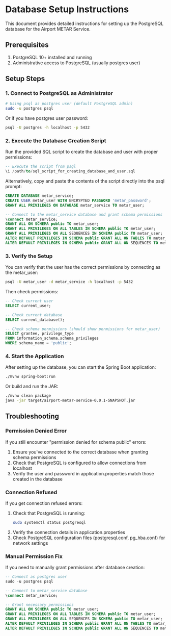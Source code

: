 # Database Setup Instructions

This document provides detailed instructions for setting up the PostgreSQL database for the Airport METAR Service.

## Prerequisites

1. PostgreSQL 10+ installed and running
2. Administrative access to PostgreSQL (usually postgres user)

## Setup Steps

### 1. Connect to PostgreSQL as Administrator

```bash
# Using psql as postgres user (default PostgreSQL admin)
sudo -u postgres psql
```

Or if you have postgres user password:
```bash
psql -U postgres -h localhost -p 5432
```

### 2. Execute the Database Creation Script

Run the provided SQL script to create the database and user with proper permissions:

```sql
-- Execute the script from psql
\i /path/to/sql_script_for_creating_database_and_user.sql
```

Alternatively, copy and paste the contents of the script directly into the psql prompt:

```sql
CREATE DATABASE metar_service;
CREATE USER metar_user WITH ENCRYPTED PASSWORD 'metar_password';
GRANT ALL PRIVILEGES ON DATABASE metar_service TO metar_user;

-- Connect to the metar_service database and grant schema permissions
\connect metar_service;
GRANT ALL ON SCHEMA public TO metar_user;
GRANT ALL PRIVILEGES ON ALL TABLES IN SCHEMA public TO metar_user;
GRANT ALL PRIVILEGES ON ALL SEQUENCES IN SCHEMA public TO metar_user;
ALTER DEFAULT PRIVILEGES IN SCHEMA public GRANT ALL ON TABLES TO metar_user;
ALTER DEFAULT PRIVILEGES IN SCHEMA public GRANT ALL ON SEQUENCES TO metar_user;
```

### 3. Verify the Setup

You can verify that the user has the correct permissions by connecting as the metar_user:

```bash
psql -U metar_user -d metar_service -h localhost -p 5432
```

Then check permissions:
```sql
-- Check current user
SELECT current_user;

-- Check current database
SELECT current_database();

-- Check schema permissions (should show permissions for metar_user)
SELECT grantee, privilege_type 
FROM information_schema.schema_privileges 
WHERE schema_name = 'public';
```

### 4. Start the Application

After setting up the database, you can start the Spring Boot application:

```bash
./mvnw spring-boot:run
```

Or build and run the JAR:
```bash
./mvnw clean package
java -jar target/airport-metar-service-0.0.1-SNAPSHOT.jar
```

## Troubleshooting

### Permission Denied Error

If you still encounter "permission denied for schema public" errors:

1. Ensure you've connected to the correct database when granting schema permissions
2. Check that PostgreSQL is configured to allow connections from localhost
3. Verify the user and password in application.properties match those created in the database

### Connection Refused

If you get connection refused errors:

1. Check that PostgreSQL is running:
   ```bash
   sudo systemctl status postgresql
   ```
2. Verify the connection details in application.properties
3. Check PostgreSQL configuration files (postgresql.conf, pg_hba.conf) for network settings

### Manual Permission Fix

If you need to manually grant permissions after database creation:

```sql
-- Connect as postgres user
sudo -u postgres psql

-- Connect to metar_service database
\connect metar_service;

-- Grant necessary permissions
GRANT ALL ON SCHEMA public TO metar_user;
GRANT ALL PRIVILEGES ON ALL TABLES IN SCHEMA public TO metar_user;
GRANT ALL PRIVILEGES ON ALL SEQUENCES IN SCHEMA public TO metar_user;
ALTER DEFAULT PRIVILEGES IN SCHEMA public GRANT ALL ON TABLES TO metar_user;
ALTER DEFAULT PRIVILEGES IN SCHEMA public GRANT ALL ON SEQUENCES TO metar_user;